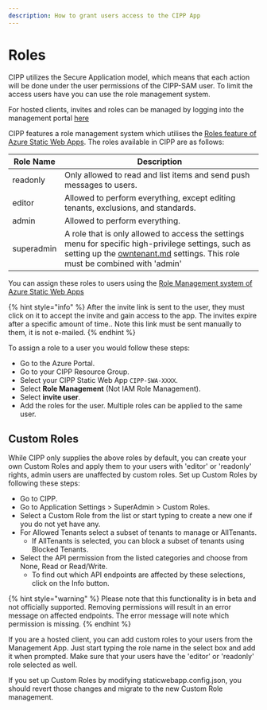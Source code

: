 ```yaml
---
description: How to grant users access to the CIPP App
---
```


# Roles

CIPP utilizes the Secure Application model, which means that each action will be done under the user permissions of the CIPP-SAM user. To limit the access users have you can use the role management system.

For hosted clients, invites and roles can be managed by logging into the management portal [here](https://management.cipp.app/)

CIPP features a role management system which utilises the [Roles feature of Azure Static Web Apps](https://docs.microsoft.com/en-us/azure/static-web-apps/authentication-authorization?tabs=invitations#roles). The roles available in CIPP are as follows:

| Role Name  | Description                                                                                                                                                           |
| ---------- | --------------------------------------------------------------------------------------------------------------------------------------------------------------------- |
| readonly   | Only allowed to read and list items and send push messages to users.                                                                                                  |
| editor     | Allowed to perform everything, except editing tenants, exclusions, and standards.                                                                                     |
| admin      | Allowed to perform everything.                                                                                                                                        |
| superadmin | A role that is only allowed to access the settings menu for specific high-privilege settings, such as setting up the [owntenant.md](owntenant.md "mention") settings. This role must be combined with 'admin' |

You can assign these roles to users using the [Role Management system of Azure Static Web Apps](https://docs.microsoft.com/en-us/azure/static-web-apps/authentication-authorization?tabs=invitations#role-management)

{% hint style="info" %}
After the invite link is sent to the user, they must click on it to accept the invite and gain access to the app. The invites expire after a specific amount of time.. Note this link must be sent manually to them, it is not e-mailed.
{% endhint %}

To assign a role to a user you would follow these steps:

* Go to the Azure Portal.
* Go to your CIPP Resource Group.
* Select your CIPP Static Web App `CIPP-SWA-XXXX`.
* Select **Role Management** (Not IAM Role Management).
* Select **invite user**.
* Add the roles for the user. Multiple roles can be applied to the same user.

## Custom Roles

While CIPP only supplies the above roles by default, you can create your own Custom Roles and apply them to your users with 'editor' or 'readonly' rights, admin users are unaffected by custom roles. Set up Custom Roles by following these steps:

* Go to CIPP.
* Go to Application Settings > SuperAdmin > Custom Roles.
* Select a Custom Role from the list or start typing to create a new one if you do not yet have any.
* For Allowed Tenants select a subset of tenants to manage or AllTenants.
  * If AllTenants is selected, you can block a subset of tenants using Blocked Tenants.
* Select the API permission from the listed categories and choose from None, Read or Read/Write.
  * To find out which API endpoints are affected by these selections, click on the Info button.
 
{% hint style="warning" %}
Please note that this functionality is in beta and not officially supported. Removing permissions will result in an error message on affected endpoints. The error message will note which permission is missing.
{% endhint %}

If you are a hosted client, you can add custom roles to your users from the Management App. Just start typing the role name in the select box and add it when prompted. Make sure that your users have the 'editor' or 'readonly' role selected as well.

If you set up Custom Roles by modifying staticwebapp.config.json, you should revert those changes and migrate to the new Custom Role management. 
